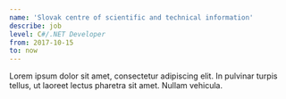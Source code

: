 ```yaml
---
name: 'Slovak centre of scientific and technical information'
describe: job
level: C#/.NET Developer
from: 2017-10-15
to: now
---
```

Lorem ipsum dolor sit amet, consectetur adipiscing elit. In pulvinar turpis tellus, ut laoreet lectus pharetra sit amet. Nullam vehicula.